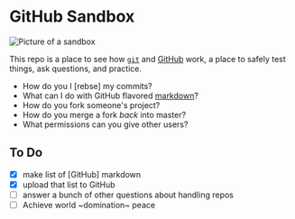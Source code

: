 GitHub Sandbox
==============

![Picture of a sandbox](http://sagacious.us/sandbox/sandbox.png "Time to play in the sand!")

This repo is a place to see how [`git`] and [GitHub](https://github.com/) work, a place to safely test things, ask questions, and practice.
* How do you I [rebse] my commits?
* What can I do with GitHub flavored [markdown](markdown.md)?
* How do you fork someone's project?
* How do you merge a fork *back* into master?
* What permissions can you give other users?

To Do
-----
- [x] make list of [GitHub] markdown
- [x] upload that list to GitHub
- [ ] answer a bunch of other questions about handling repos
- [ ] Achieve world ~domination~ peace

[`git`]: https://www.kernel.org/pub/software/scm/git/docs/
[rebase]: http://git-scm.com/book/en/Git-Branching-Rebasing
